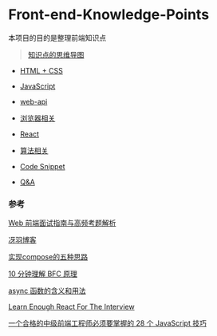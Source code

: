 # Front-end-Knowledge-Points
本项目的目的是整理前端知识点

> [知识点的思维导图](http://naotu.baidu.com/file/dbef5fd56e74b51ead825bcd83f38a56?token=2f6920a3f522cca8)

* [HTML + CSS](https://github.com/goldEli/Front-end-Knowledge-Points/issues/2)

* [JavaScript](https://github.com/goldEli/Front-end-Knowledge-Points/issues/3)

* [web-api](https://github.com/goldEli/Front-end-Knowledge-Points/issues/4)

* [浏览器相关](https://github.com/goldEli/Front-end-Knowledge-Points/issues/5)

* [React](https://github.com/goldEli/Front-end-Knowledge-Points/blob/master/React.md)

* [算法相关](https://github.com/goldEli/Front-end-Knowledge-Points/issues/6)

* [Code Snippet](https://github.com/goldEli/Front-end-Knowledge-Points/issues/8)

* [Q&A](https://github.com/goldEli/Front-end-Knowledge-Points/blob/master/Q%26A.md)


### 参考

[Web 前端面试指南与高频考题解析](https://juejin.im/book/5a8f9ddcf265da4e9f6fb959)

[冴羽博客](https://github.com/mqyqingfeng/Blog)

[实现compose的五种思路](https://segmentfault.com/a/1190000011447164)

[10 分钟理解 BFC 原理](https://zhuanlan.zhihu.com/p/25321647)

[async 函数的含义和用法](http://www.ruanyifeng.com/blog/2015/05/async.html)

[Learn Enough React For The Interview](https://medium.com/bb-tutorials-and-thoughts/learn-enough-react-for-the-interview-f460a2fa3aeb)

[一个合格的中级前端工程师必须要掌握的 28 个 JavaScript 技巧](https://juejin.im/post/5cef46226fb9a07eaf2b7516)
